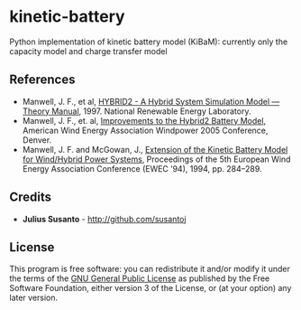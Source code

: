 kinetic-battery
===============

Python implementation of kinetic battery model (KiBaM): currently only the capacity model and charge transfer model

References
----------

+ Manwell, J. F., et al, [HYBRID2 - A Hybrid System Simulation Model — Theory Manual](http://www.ceere.org/rerl/projects/software/hybrid2/Hy2_theory_manual.pdf), 1997. National Renewable Energy Laboratory.
+ Manwell, J. F., et. al, [Improvements to the Hybrid2 Battery Model](http://www.umass.edu/windenergy/publications/published/2005/AWEA05BatteryModel.pdf), American Wind Energy Association Windpower 2005 Conference, Denver.
+ Manwell, J. F. and McGowan, J., [Extension of the Kinetic Battery Model for Wind/Hybrid Power Systems](https://www.researchgate.net/publication/246153107_Extension_of_the_Kinetic_Battery_Model_for_WindHybrid_Power_Systems), Proceedings of the 5th European Wind Energy Association Conference (EWEC ’94), 1994, pp. 284–289.


Credits
-------

+ **Julius Susanto** - http://github.com/susantoj

License
-------

This program is free software: you can redistribute it and/or modify
it under the terms of the [GNU General Public License](http://www.gnu.org/copyleft/gpl.html) as published
by the Free Software Foundation, either version 3 of the License,
or (at your option) any later version.
